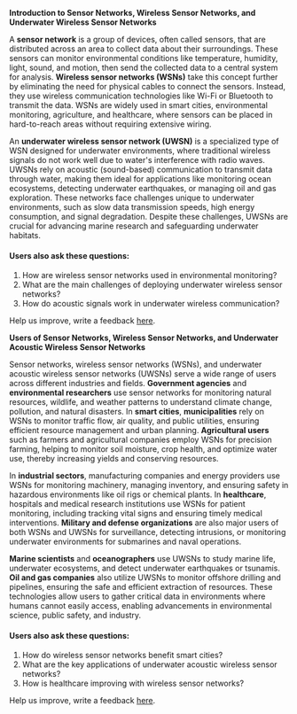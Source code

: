 **Introduction to Sensor Networks, Wireless Sensor Networks, and Underwater Wireless Sensor Networks**

A **sensor network** is a group of devices, often called sensors, that are distributed across an area to collect data about their surroundings. These sensors can monitor environmental conditions like temperature, humidity, light, sound, and motion, then send the collected data to a central system for analysis. **Wireless sensor networks (WSNs)** take this concept further by eliminating the need for physical cables to connect the sensors. Instead, they use wireless communication technologies like Wi-Fi or Bluetooth to transmit the data. WSNs are widely used in smart cities, environmental monitoring, agriculture, and healthcare, where sensors can be placed in hard-to-reach areas without requiring extensive wiring. 

An **underwater wireless sensor network (UWSN)** is a specialized type of WSN designed for underwater environments, where traditional wireless signals do not work well due to water's interference with radio waves. UWSNs rely on acoustic (sound-based) communication to transmit data through water, making them ideal for applications like monitoring ocean ecosystems, detecting underwater earthquakes, or managing oil and gas exploration. These networks face challenges unique to underwater environments, such as slow data transmission speeds, high energy consumption, and signal degradation. Despite these challenges, UWSNs are crucial for advancing marine research and safeguarding underwater habitats. 

#### Users also ask these questions:
1. How are wireless sensor networks used in environmental monitoring?
2. What are the main challenges of deploying underwater wireless sensor networks?
3. How do acoustic signals work in underwater wireless communication?

Help us improve, write a feedback [here](https://tally.so/r/wbLQR1).

**Users of Sensor Networks, Wireless Sensor Networks, and Underwater Acoustic Wireless Sensor Networks**

Sensor networks, wireless sensor networks (WSNs), and underwater acoustic wireless sensor networks (UWSNs) serve a wide range of users across different industries and fields. **Government agencies** and **environmental researchers** use sensor networks for monitoring natural resources, wildlife, and weather patterns to understand climate change, pollution, and natural disasters. In **smart cities**, **municipalities** rely on WSNs to monitor traffic flow, air quality, and public utilities, ensuring efficient resource management and urban planning. **Agricultural users** such as farmers and agricultural companies employ WSNs for precision farming, helping to monitor soil moisture, crop health, and optimize water use, thereby increasing yields and conserving resources.

In **industrial sectors**, manufacturing companies and energy providers use WSNs for monitoring machinery, managing inventory, and ensuring safety in hazardous environments like oil rigs or chemical plants. In **healthcare**, hospitals and medical research institutions use WSNs for patient monitoring, including tracking vital signs and ensuring timely medical interventions. **Military and defense organizations** are also major users of both WSNs and UWSNs for surveillance, detecting intrusions, or monitoring underwater environments for submarines and naval operations.

**Marine scientists** and **oceanographers** use UWSNs to study marine life, underwater ecosystems, and detect underwater earthquakes or tsunamis. **Oil and gas companies** also utilize UWSNs to monitor offshore drilling and pipelines, ensuring the safe and efficient extraction of resources. These technologies allow users to gather critical data in environments where humans cannot easily access, enabling advancements in environmental science, public safety, and industry. 

#### Users also ask these questions:
1. How do wireless sensor networks benefit smart cities?
2. What are the key applications of underwater acoustic wireless sensor networks?
3. How is healthcare improving with wireless sensor networks?

Help us improve, write a feedback [here](https://tally.so/r/wbLQR1).